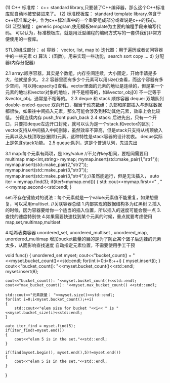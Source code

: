 (1) C++ 标准库： c++ standard library,只要装了C++编译器，那么这个C++标准库就自动地被安装进来了。
(2) 标准模板库： standard template library.包含于c++标准库之中，作为c++标准库中的一个重要组成部分或者说是c++的核心。
(3) 泛型编程： generic program,使用模板template为主要的编程手段来编写代码。
可以认为，标准模板库，就是用泛型编程的编码方式写的一套供我们非常方便使用的一套库。

STL的组成部分：
a) 容器： vector, list, map
b) 迭代器：用于遍历或者访问容器中的一些元素
c) 算法：(函数)，用来实现一些功能，search sort copy ...
d) 分配器(内存分配器) 

2.1 array:顺序容器，其实是个数组，内存空间连续，大小固定，开始申请是多大，他就是多大。
2.2 容器里面有多少个元素可以用size()查看，而这个容器有多少空间，可以用capacity()查看。vector里面的元素的地址是连续的，但是第一个元素的地址和vector对象的地址，并不是相等的，如&vector_obj[0] 不一定等于 &vector_obj，通常是不相等的。
2.3 deque 和 stack 顺序容器
deque: 双端队列double-ended-queue 双向开口，相当于动态数组：头部和尾部插入与删除数据都很快，如果往中间插入元素，那么可能会涉及到移动其他元素，效率上会比较低。
分段连续内存
push_front push_back
2.4 stack: 后进先出，只有一个开口，只要把deque左边开口封死，就可以认为是一个stack.和vector的区别：vector支持从中间插入中间删除，虽然效率不算高，但是stack只支持从栈顶放入元素以及从栈顶取出(删除)元素，这种特性是stack容器的设计初衷。
deque实际上是包含stack功能。
2.5 queue:队列，这是个普通队列，先进先出


3.1 map:每个元素有两项，是 key/value
//不允许key相同，要相同需要用multimap
map<int,string> mymap;
mymap.insert(std::make_pair(1,"str1"));
mymap.insert(std::make_pair(2,"str2"));
mymap.insert(std::make_pair(3,"str3"));
mymap.insert(std::make_pair(3,"str4"));//虽然能运行，但是无法插入，
auto iter = mymap.find(3);
if(iter!=mymap.end())
{
    std::cout<<mymap.first<<" , "<<mymap.second<<std::endl;
}

set:不存在键值对的说法：每个元素就是一个value:元素值不能重复，如果想重复，可以采用multiset.
//关联容器总结
1.内部实现的数据结构多为红黑树
2.插入的时候，因为容器要给你一个适当的插入位置，所以插入的速度可能会慢一点
3.查找的速度特别快
4.如果需要快速找到某个元素的时候，重点就要考虑使用map,set,multimap,multiset

4.哈希表类容器
unordered_set, unordered_multiset , unordered_map, unordered_multimap
增加bucket数量的目的是为了防止某个篮子后边挂的元素太多，从而影响查找速度
自动指定元素位置，不需要使用手工干预

void func()
{
    unordered_set<int> myset;
    cout<<"bucket_count() = "<<myset.bucket_count()<<std::endl;
    for(int i=0;i<8;++i)
    {
        myset.insert(i);
    }
    cout<<"bucket_count(): "<<myset.bucket_count()<<std::endl;
    myset.insert(8);

    cout<<"bucket_count(): "<<myset.bucket_count()<<std::endl;
    cout<<"max_bucket_count(): "<<myset.max_bucket_count() <<std::endl;
    
    std::cout<<"元素数量： "<<myset.size()<<std::endl;
    for(int i=0;i<myset.bucket_count();++i)
    {
        std::cout<<"elem size for bucket "<<i<< " is "<<myset.bucket_size(i)<<std::endl;
    }

    auto iter_find = myset.find(5);
    if(iter_find!=myset.end())
    {
        cout<<"elem 5 is in the set."<<std::endl;
    }

    if(find(myset.begin(), myset.end(),5)!=myset.end())
    {
        cout<<"elem 5 is in the set."<<std::endl;
    }
    
}
